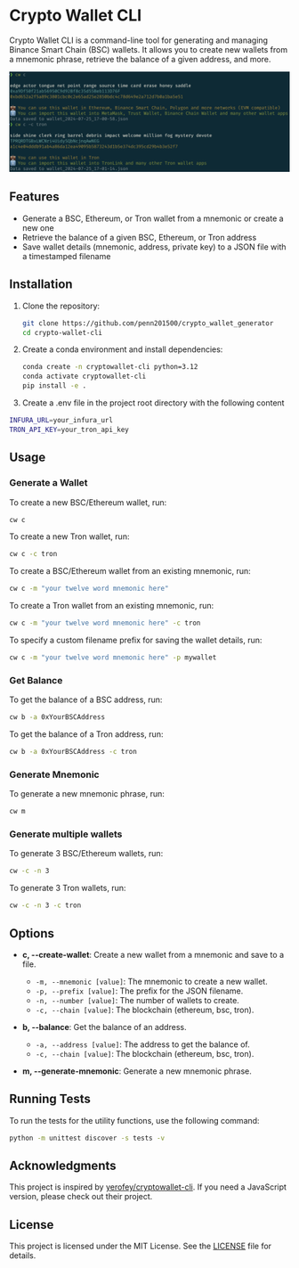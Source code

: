 # Crypto Wallet CLI

Crypto Wallet CLI is a command-line tool for generating and managing Binance Smart Chain (BSC) wallets. It allows you to create new wallets from a mnemonic phrase, retrieve the balance of a given address, and more.

![Crypto Wallet CLI](./images/create-new-wallet-v2.png)


## Features

- Generate a BSC, Ethereum, or Tron wallet from a mnemonic or create a new one
- Retrieve the balance of a given BSC, Ethereum, or Tron address
- Save wallet details (mnemonic, address, private key) to a JSON file with a timestamped filename

## Installation

1. Clone the repository:

   ```bash
   git clone https://github.com/penn201500/crypto_wallet_generator
   cd crypto-wallet-cli
   ```
2. Create a conda environment and install dependencies:

   ```bash
   conda create -n cryptowallet-cli python=3.12
   conda activate cryptowallet-cli
   pip install -e .
   ```
   
3. Create a .env file in the project root directory with the following content
```bash
INFURA_URL=your_infura_url
TRON_API_KEY=your_tron_api_key
```

## Usage

### Generate a Wallet

To create a new BSC/Ethereum wallet, run:

```bash
cw c
```

To create a new Tron wallet, run:
```bash
cw c -c tron
```

To create a BSC/Ethereum wallet from an existing mnemonic, run:

```bash
cw c -m "your twelve word mnemonic here"
```

To create a Tron wallet from an existing mnemonic, run:

```bash
cw c -m "your twelve word mnemonic here" -c tron
```

To specify a custom filename prefix for saving the wallet details, run:

```bash
cw c -m "your twelve word mnemonic here" -p mywallet
```

### Get Balance

To get the balance of a BSC address, run:

```bash
cw b -a 0xYourBSCAddress
```

To get the balance of a Tron address, run:

```bash
cw b -a 0xYourBSCAddress -c tron
```

### Generate Mnemonic

To generate a new mnemonic phrase, run:

```bash
cw m
```

### Generate multiple wallets

To generate 3 BSC/Ethereum wallets, run:

```bash
cw -c -n 3
```
To generate 3 Tron wallets, run:

```bash
cw -c -n 3 -c tron
```

## Options

- **c, --create-wallet**: Create a new wallet from a mnemonic and save to a file.
   - `-m, --mnemonic [value]`: The mnemonic to create a new wallet.
   - `-p, --prefix [value]`: The prefix for the JSON filename.
   - `-n, --number [value]`: The number of wallets to create.
   - `-c, --chain [value]`: The blockchain (ethereum, bsc, tron).

- **b, --balance**: Get the balance of an address.
   - `-a, --address [value]`: The address to get the balance of.
   - `-c, --chain [value]`: The blockchain (ethereum, bsc, tron).

- **m, --generate-mnemonic**: Generate a new mnemonic phrase.

## Running Tests

To run the tests for the utility functions, use the following command:

```bash
python -m unittest discover -s tests -v
```

## Acknowledgments

This project is inspired by [yerofey/cryptowallet-cli](https://github.com/yerofey/cryptowallet-cli). If you need a JavaScript version, please check out their project.

## License

This project is licensed under the MIT License. See the [LICENSE](LICENSE) file for details.
